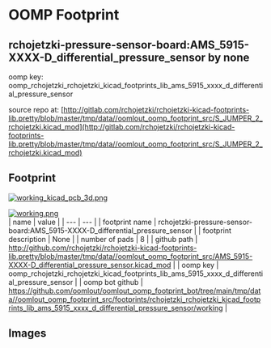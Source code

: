 # OOMP Footprint  
## rchojetzki-pressure-sensor-board:AMS_5915-XXXX-D_differential_pressure_sensor  by none  
  
oomp key: oomp_rchojetzki_rchojetzki_kicad_footprints_lib_ams_5915_xxxx_d_differential_pressure_sensor  
  
source repo at: [http://gitlab.com/rchojetzki/rchojetzki-kicad-footprints-lib.pretty/blob/master/tmp/data//oomlout_oomp_footprint_src/S_JUMPER_2_rchojetzki.kicad_mod](http://gitlab.com/rchojetzki/rchojetzki-kicad-footprints-lib.pretty/blob/master/tmp/data//oomlout_oomp_footprint_src/S_JUMPER_2_rchojetzki.kicad_mod)  
## Footprint  
  
[![working_kicad_pcb_3d.png](working_kicad_pcb_3d_600.png)](working_kicad_pcb_3d.png)  
  
[![working.png](working_600.png)](working.png)  
| name | value | 
| --- | --- | 
| footprint name | rchojetzki-pressure-sensor-board:AMS_5915-XXXX-D_differential_pressure_sensor | 
| footprint description | None | 
| number of pads | 8 | 
| github path | http://github.com/rchojetzki/rchojetzki-kicad-footprints-lib.pretty/blob/master/tmp/data//oomlout_oomp_footprint_src/AMS_5915-XXXX-D_differential_pressure_sensor.kicad_mod | 
| oomp key | oomp_rchojetzki_rchojetzki_kicad_footprints_lib_ams_5915_xxxx_d_differential_pressure_sensor | 
| oomp bot github | https://github.com/oomlout/oomlout_oomp_footprint_bot/tree/main/tmp/data//oomlout_oomp_footprint_src/footprints/rchojetzki_rchojetzki_kicad_footprints_lib_ams_5915_xxxx_d_differential_pressure_sensor/working | 
## Images  
